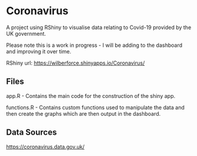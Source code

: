 # Coronavirus
A project using RShiny to visualise data relating to Covid-19 provided by the UK government.

Please note this is a work in progress - I will be adding to the dashboard and improving it over time.

RShiny url: https://wilberforce.shinyapps.io/Coronavirus/

## Files
app.R -
Contains the main code for the construction of the shiny app.

functions.R -
Contains custom functions used to manipulate the data and then create the graphs which are then output in the dashboard.


## Data Sources
https://coronavirus.data.gov.uk/ 


